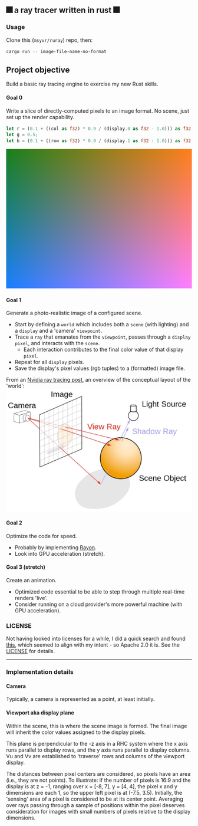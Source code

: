 ## &#x1F386; a ray tracer written in rust &#x1F386;

### Usage
Clone this (`msyvr/ruray`) repo, then:
```bash
cargo run -- image-file-name-no-format
```

## Project objective
Build a basic ray tracing engine to exercise my new Rust skills.

#### Goal 0
Write a slice of directly-computed pixels to an image format. No scene, just set up the render capability.
```rust
let r = (0.1 + ((col as f32) * 0.9 / (display.0 as f32 - 1.0))) as f32;
let g = 0.5;
let b = (0.1 + ((row as f32) * 0.9 / (display.1 as f32 - 1.0))) as f32;
```

!["color gradient, no scene"](/static/color_gradient.webp)

#### Goal 1
Generate a photo-realistic image of a configured scene. 
- Start by defining a `world` which includes both a `scene` (with lighting) and a `display` and a 'camera' `viewpoint`. 
- Trace a `ray` that emanates from the `viewpoint`, passes through a `display` `pixel`, and interacts with the `scene`.
  - Each interaction contributes to the final color value of that display `pixel`. 
- Repeat for all `display` pixels. 
- Save the display's pixel values (rgb tuples) to a (formatted) image file.

From an [Nvidia ray tracing post](https://developer.nvidia.com/discover/ray-tracing), an overview of the conceptual layout of the 'world':
!["ray tracing: conceptual layout, with viewpoint, display plane, and scene"](static/concept-ray-tracing.png)

#### Goal 2
Optimize the code for speed.
- Probably by implementing [Rayon](https://docs.rs/rayon/latest/rayon/).
- Look into GPU acceleration (stretch).

#### Goal 3 (stretch)
Create an animation.
- Optimized code essential to be able to step through multiple real-time renders 'live'. 
- Consider running on a cloud provider's more powerful machine (with GPU acceleration).

### LICENSE
Not having looked into licenses for a while, I did a quick search and found [this](https://www.reddit.com/r/opensource/comments/1b5oeq4/comment/kta5hwv/), which seemed to align with my intent - so Apache 2.0 it is. See the [LICENSE](https://github.com/msyvr/ruray?tab=License-1-ov-file) for details.

---

### Implementation details

#### Camera
Typically, a camera is represented as a point, at least initially.

#### Viewport aka display plane
Within the scene, this is where the scene image is formed. The final image will inherit the color values assigned to the display pixels.

This plane is perpendicular to the -z axis in a RHC system where the x axis runs parallel to display rows, and the y axis runs parallel to display columns. Vu and Vv are established to 'traverse' rows and columns of the viewport display. 

The distances between pixel centers are considered, so pixels have an area (i.e., they are not points). To illustrate: if the number of pixels is 16:9 and the display is at z = -1, ranging over x = [-8, 7], y = [4, 4], the pixel x and y dimensions are each 1, so the upper left pixel is at (-7.5, 3.5). Initially, the 'sensing' area of a pixel is considered to be at its center point. Averaging over rays passing through a sample of positions within the pixel deserves consideration for images with small numbers of pixels relative to the display dimensions.
